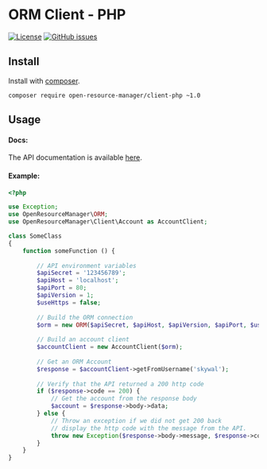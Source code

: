# ORM Client - PHP

[![License](https://img.shields.io/badge/license-MIT-blue.svg)](https://raw.githubusercontent.com/OpenResourceManager/client-php/master/LICENSE)
[![GitHub issues](https://img.shields.io/github/issues/OpenResourceManager/client-php.svg)](https://github.com/OpenResourceManager/client-php/issues)

## Install

Install with [composer](https://packagist.org/packages/open-resource-manager/client-php).

```shell
composer require open-resource-manager/client-php ~1.0
```

## Usage

#### Docs:

The API documentation is available [here](https://openresourcemanager.github.io/client-php/docs/).

#### Example:

```php
<?php

use Exception;
use OpenResourceManager\ORM;
use OpenResourceManager\Client\Account as AccountClient;

class SomeClass
{
    function someFunction () {
    
        // API environment variables
        $apiSecret = '123456789';
        $apiHost = 'localhost';
        $apiPort = 80;
        $apiVersion = 1;
        $useHttps = false;
        
        // Build the ORM connection
        $orm = new ORM($apiSecret, $apiHost, $apiVersion, $apiPort, $useHttps);
        
        // Build an account client
        $accountClient = new AccountClient($orm);
        
        // Get an ORM Account
        $response = $accountClient->getFromUsername('skywal');
        
        // Verify that the API returned a 200 http code
        if ($response->code == 200) {
            // Get the account from the response body
            $account = $response->body->data;
        } else {
            // Throw an exception if we did not get 200 back
            // display the http code with the message from the API.
            throw new Exception($response->body->message, $response->code);
        }
    }
}
```